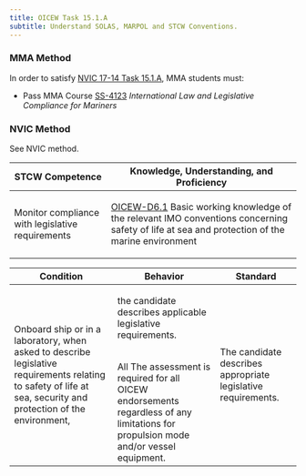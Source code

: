 ```yaml
---
title: OICEW Task 15.1.A 
subtitle: Understand SOLAS, MARPOL and STCW Conventions.
---
```



### MMA Method

In order to satisfy  [NVIC 17-14  Task  15.1.A](/stcw23/assets/images/nvic-17-14.pdf), MMA students must:

* Pass MMA Course  [SS-4123](SS-4123) *International Law and Legislative Compliance for Mariners*


### NVIC Method

<a onclick="togglevisibility('nvic_methods')" >See NVIC method.</a>

<div id='nvic_methods' class='hide'>

<table>
<thead>
<tr>
<th class='forty'> STCW Competence </th>
<th class='sixty'> Knowledge, Understanding, and Proficiency </th>
</tr>
</thead>




<tbody>
<tr><td markdown='1'>

Monitor compliance with legislative requirements

</td><td markdown='1'>

[OICEW-D6.1](../../tables/31.html#OICEW-D6.1) Basic working knowledge of the relevant IMO conventions concerning safety of life at sea and protection of the marine environment

</td></tr>


</tbody>
</table>


<table>
<thead>
<tr><th class='twenty'>  Condition </th><th class='twenty'> Behavior </th><th  class='sixty'>Standard </th></tr>
</thead>
<tbody >



<tr><td markdown='1'>

Onboard ship or in a laboratory, when asked to describe legislative requirements relating to safety of life at sea, security and protection of the environment,

</td><td markdown='1'>

the candidate describes applicable legislative requirements.

<br>

<div class="tooltip">All
<span class="tooltiptext">
The assessment is required for all OICEW endorsements regardless of any limitations for propulsion mode and/or vessel equipment.
</span>
</div>


</td><td markdown='1'>

The candidate describes appropriate legislative requirements.

</td></tr>
</tbody>
</table>
</div>
